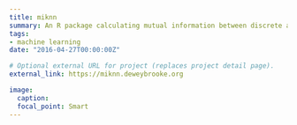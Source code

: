 ```yaml
---
title: miknn
summary: An R package calculating mutual information between discrete and continuous variables using kth nearest neighbors.
tags:
- machine learning
date: "2016-04-27T00:00:00Z"

# Optional external URL for project (replaces project detail page).
external_link: https://miknn.deweybrooke.org

image:
  caption:
  focal_point: Smart
---
```

